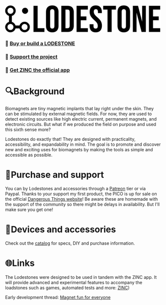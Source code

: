 
![Logo](https://github.com/AxelFougues/Lodestone-biomagnet-tools/blob/main/Logo/LodestoneWithNameAndBackground.png?raw=true)

### 🛒 [Buy or build a LODESTONE](https://github.com/AxelFougues/Lodestone-biomagnet-tools/wiki/Lodestone-and-accessories-catalog)
### 💚 [Support the project](https://www.patreon.com/AbyssWalkerDev)
### 📲 [Get ZINC the official app](https://play.google.com/store/apps/details?id=com.AzApps.ZINC)

# 🔍Background
Biomagnets are tiny magnetic implants that lay right under the skin. They can be stimulated by external magnetic fields. For now, they are used to detect existing sources like high electric current, permanent magnets, and electronic circuits. But what if we produced the field on purpose and used this sixth sense more?

Lodestones do exactly that! They are designed with practicality, accessibility, and expandability in mind. The goal is to promote and discover new and exciting uses for biomagnets by making the tools as simple and accessible as possible.

# 💚Purchase and support
You can by Lodestones and accessories through a [Patreon](https://www.patreon.com/AxelFougues) tier or via Paypal. Thanks to your support my first product, the PICO is up for sale on the official [Dangerous Things website](https://dangerousthings.com/product/lodestone-pico/)!
Be aware these are homemade with the support of the community so there might be delays in availability. But I'll make sure you get one!

# 🧲Devices and accessories

Check out the [catalog](https://github.com/AxelFougues/Lodestone-biomagnet-tools/wiki/Lodestone-and-accessories-catalog) for specs, DIY and purchase information.

# 🌐Links

 The Lodestones were designed to be used in tandem with the ZINC app. It will provide advanced and experimental features to accompany the loadstones such as games, automated tests and more: [ZINC](https://play.google.com/store/apps/details?id=com.AzApps.ZINC&hl=en))

 Early development thread: [Magnet fun for everyone](https://forum.dangerousthings.com/t/finger-magnet-fun-for-everyone/18642)
